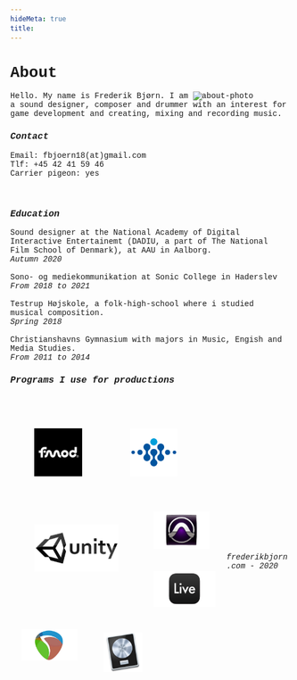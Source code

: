 ```yaml
---
hideMeta: true
title: 
---
```

<a style="text-decoration:none;font-family:courier new;font-size:14px;text-decoration:none;">

<h1> About </h1>

<img align="right" width="35%" src="about-photo.png" alt="about-photo">


Hello. My name is Frederik Bjørn. I am a sound designer, composer and drummer with an
interest for game development and creating, mixing and recording music.


<h3><em> Contact </em></h3>

Email: fbjoern18(at)gmail.com <br>
Tlf: +45 42 41 59 46 <br>
Carrier pigeon: yes


<br>
<h3><em> Education </em></h3>

Sound designer at the National Academy of Digital Interactive Entertainemt
(DADIU, a part of The National Film School of Denmark), at AAU in Aalborg.
<br>
<em> Autumn 2020</em>
<br>
<br>
Sono- og mediekommunikation at Sonic College in Haderslev
<br>
<em>From 2018 to 2021</em>
<br>
<br>
Testrup Højskole, a folk-high-school where i studied musical composition.
<br>
<em>Spring 2018</em>
<br>
<br>
Christianshavns Gymnasium with majors in Music, Engish and Media Studies. 
<br>
<em>From 2011 to 2014</em>
<br>


<h3><em> Programs I use for productions </em></h3>

<br>
<img align="left" width="17%" src="fmod-logo.png" style="margin:43px">
<img align="left" width="17%" src="wwise-logo.png" style="margin:43px">
<img align="left" width="30%" src="unity-logo.png" style="margin:43px">
<br>
<br>
<br>
<br>
<br>
<br>
<br>
<br>

<img align="left" width="20%" src="pro-tools-logo.png" style="margin:20px">
<img align="left" width="22%" src="live-logo.png" style="margin:20px">
<img align="left" width="20%" src="reaper-logo.png" style="margin:20px">    
<img align="left" width="14%" src="logic-logo.png" style="margin:26px">

<br>
<br>
<br>
<br>
<br>
<br>
<!-- skriv navnende under logoerne-->


<em>frederikbjorn.com - 2020</em>


</a>




